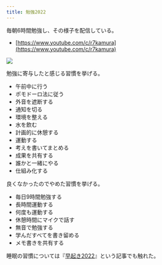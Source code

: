 ```yaml
---
title: 勉強2022
---
```

毎朝6時間勉強し、その様子を配信している。

*   [https://www.youtube.com/c/r7kamura](https://www.youtube.com/c/r7kamura)

![](https://lh3.googleusercontent.com/docs/ADP-6oEGfE1WFLTP53PYYTEpQOiO42ZunGbPX2c5A2pcChEpE9KlHqskbS_XhHEPKzl51GwNDvrenNvjt-YRXSqYOX0UEt3KQPJ5fQnsgQ8ojPr5eqZi1QvMUvBeKnX4V_LO-DtelEEJdKFHyq9YHlKAuLkHHnPoPyqw_fEPlfbEuAjhHIWdN0Rkd4gJlRPRsYSA7Ws0c214ydHY0lwbpo_WnJ15QofEtVgxOh-URnasAfuE0Fi5aB5yNS-qC8oaJwyM05vaOsV9XX8Fw_GWqv03U5iTMDdm1Hs2xwdzQ67uqqccT1pI80EI6Mf0NuKTGLAXuHIQU7P5cbJLSrqOpbvQEdS_eRfQgQ7Bp69FiW6Y9ZbLA_PWIYoqMKfOTSMXPkXfIHhhfZzaMNlvyPB1JWQW7eTZx234y8lXsblftHZNMGrSr1fqUsyI7x1CCJ0PwSz5hPyVZzrsGhpgArMXDswLwURedVNZh-EnzNjl_d78il119FORgA814kDNaby_ml_y2vuMAdd1tvtB3VNP6lsLTeTYovCl-vzPRxBaWz4g33X1cH2bkBMSH-mWHCaLXZ3gI89nwOmm1LhCBSb2bc7-A4P3krv3F8808oTjmmkQeT0JxfjqNueBTF8RwAjSLtEh7hHbekwP0OG3-O4oTPEqQD32C04z8pOdXnOK1TsOp7GNnKd1Cgsq3N_2Wvi_hlq0T2kEkG_lb5MJKWToJlhAxBebvmZuhQf2fKgcDiSDquXIZUmzuH7wjLTBlC8prWX0uGM-80bmN8ppvDsbcg-HokWzWiDBwv7YC49ponw7MLEDd8miGyI6E0-paS0hNPhUzXWG5YSvKYV5U-OpBNhSyJV6i6XayXKZWOd2mXc0HVGivSsLlOhfmwOsMHh84wVoQRAuca_2Bn78GtFPvYsojNHiHvah6pKQfDIF8hqtN2cLU6ypW6Ts5RNY4Q3S9UR5AEYaz5yet2mYu3mvtoZpqohs9i6ehMpdVnwFrR561FYbt4mWkZUtTjrhxFjIM53p_xhserfjFoULUd-PGPmvpuGpYobVPwAJ3G8YsknC23GceYukpr31gChG3GA2k4SnPwkupb0jJWtri9tWHtlIvyz1uEHS3PMqnHVEarQVAEWPACVS6xir8MQ6oQa-YXi_nlQvcZEo0Z7Jof1Eq8w9PfqgWWgCWweMzr3u7pxjoFZyjlV4YJrzdL8U4bexNCxy26X7pEZ30oXKs9BI1PA80UkH_YiOCZQpxmAetomT8FgaysInxw)

勉強に寄与したと感じる習慣を挙げる。

*   午前中に行う
*   ポモドーロ法に従う
*   外音を遮断する
*   通知を切る
*   環境を整える
*   水を飲む
*   計画的に休憩する
*   運動する
*   考えを書いてまとめる
*   成果を共有する
*   誰かと一緒にやる
*   仕組み化する

良くなかったのでやめた習慣を挙げる。

*   毎日9時間勉強する
*   長時間運動する
*   何度も運動する
*   休憩時間にマイクで話す
*   無音で勉強する
*   学んだすべてを書き留める
*   メモ書きを共有する

睡眠の習慣については『[早起き2022](https://r7kamura.com/articles/2022-06-21-good-morning-2022)』という記事でも触れた。
